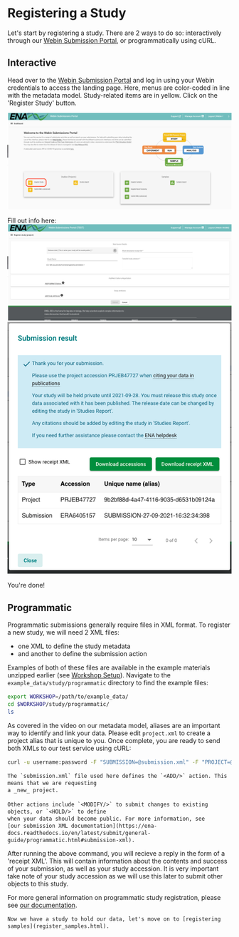 # Registering a Study

Let's start by registering a study. There are 2 ways to do so: interactively through our 
[Webin Submission Portal](https://wwwdev.ebi.ac.uk/ena/submit/webin/login), or programmatically
using cURL.

## Interactive

Head over to the [Webin Submission Portal](https://wwwdev.ebi.ac.uk/ena/submit/webin/login)
and log in using your Webin credentials to access the landing page.  Here, menus are color-coded
in line with the metadata model. Study-related items are in yellow. Click on the 'Register Study'
button.

![WSP Dashboard](../images/wsp_landing.register_study.png)

Fill out info here: 
![Register Study](../images/wsp.register_study.png)
![Study Accessions](../images/wsp_accessions.register_study.png)

You're done!

## Programmatic

Programmatic submissions generally require files in XML format. To register a new study,
we will need 2 XML files:

- one XML to define the study metadata
- and another to define the submission action

Examples of both of these files are available in the example materials unzipped earlier (see [Workshop Setup](#workshop-setup)).
Navigate to the `example_data/study/programmatic` directory to find the example files:

```bash
export WORKSHOP=/path/to/example_data/
cd $WORKSHOP/study/programmatic/
ls
```

As covered in the video on our metadata model, aliases are an important way to identify and
link your data. Please edit `project.xml` to create a project alias that is unique to you.
Once complete, you are ready to send both XMLs to our test service using cURL:

```bash
curl -u username:password -F "SUBMISSION=@submission.xml" -F "PROJECT=@project.xml" "https://wwwdev.ebi.ac.uk/ena/submit/drop-box/submit/"
```

```{note}
The `submission.xml` file used here defines the `<ADD/>` action. This means that we are requesting
a _new_ project.

Other actions include `<MODIFY/>` to submit changes to existing objects, or `<HOLD/>` to define
when your data should become public. For more information, see 
[our submission XML documentation](https://ena-docs.readthedocs.io/en/latest/submit/general-guide/programmatic.html#submission-xml).
```

After running the above command, you will recieve a reply in the form of a 'receipt XML'. This 
will contain information about the contents and success of your submission, as well as your study accession.
It is very important take note of your study accession as we will use this later to submit other objects to this study.

For more general information on programmatic study registration, please see [our documentation](https://ena-docs.readthedocs.io/en/latest/submit/study/programmatic.html).

```{seealso} Next..
Now we have a study to hold our data, let's move on to [registering samples](register_samples.html).
```

